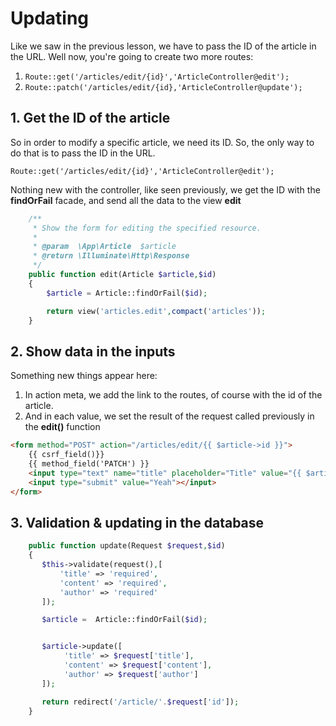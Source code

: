 # Updating
Like we saw in the previous lesson, we have to pass the ID of the article in the URL. Well now, you're going to create two more routes:

1. `Route::get('/articles/edit/{id}','ArticleController@edit');`
2. `Route::patch('/articles/edit/{id},'ArticleController@update');`

## 1. Get the ID of the article

So in order to modify a specific article, we need its ID. So, the only way to do that is to pass the ID in the URL.

`Route::get('/articles/edit/{id}','ArticleController@edit');`

Nothing new with the controller, like seen previously, we get the ID with the **findOrFail** facade, and send all the data to the view **edit**

```php
    /**
     * Show the form for editing the specified resource.
     *
     * @param  \App\Article  $article
     * @return \Illuminate\Http\Response
     */
    public function edit(Article $article,$id)
    {
        $article = Article::findOrFail($id);

        return view('articles.edit',compact('articles'));
    }
```

## 2. Show data in the inputs

Something new things appear here:
1. In action meta, we add the link to the routes, of course with the id of the article.
2. And in each value, we set the result of the request called previously in the **edit()** function

```html
<form method="POST" action="/articles/edit/{{ $article->id }}">
    {{ csrf_field()}}
    {{ method_field('PATCH') }}
    <input type="text" name="title" placeholder="Title" value="{{ $article->title }}">
    <input type="submit" value="Yeah"></input> 
</form>

```

## 3. Validation & updating in the database

```php
    public function update(Request $request,$id)
    {
       $this->validate(request(),[
           'title' => 'required',
           'content' => 'required',
           'author' => 'required'
       ]);

       $article =  Article::findOrFail($id);


       $article->update([
            'title' => $request['title'],
            'content' => $request['content'],
            'author' => $request['author']
       ]);

       return redirect('/article/'.$request['id']);
    }

```